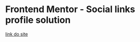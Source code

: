 # Frontend Mentor - Social links profile solution

<a href="https://ericksm23.github.io/perfil_de_links-sociais/index.html">link do site</a>